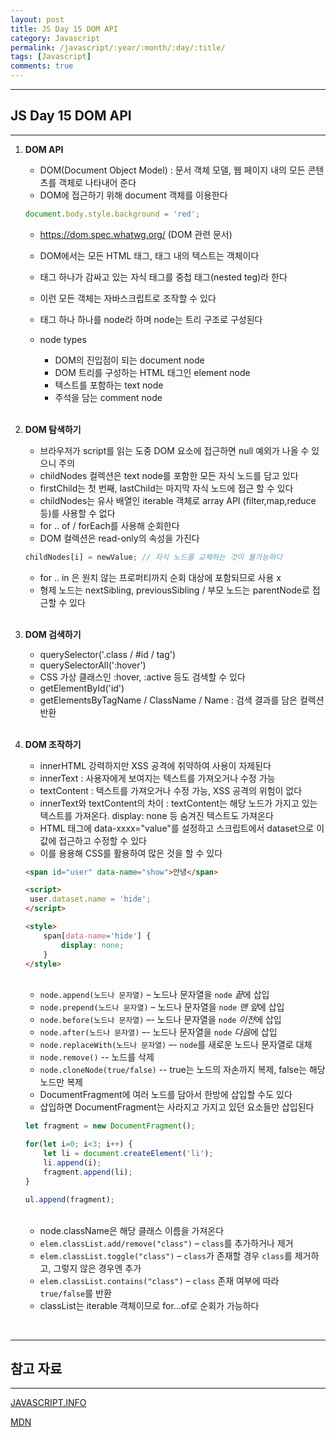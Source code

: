 ```yaml
---
layout: post
title: JS Day 15 DOM API
category: Javascript
permalink: /javascript/:year/:month/:day/:title/
tags: [Javascript]
comments: true
---
```


---

## JS Day 15 DOM API

---

1. **DOM API**

   * DOM(Document Object Model) : 문서 객체 모델, 웹 페이지 내의 모든 콘텐츠를 객체로 나타내어 준다
   * DOM에 접근하기 위해 document 객체를 이용한다

   ```javascript
   document.body.style.background = 'red';
   ```

   * https://dom.spec.whatwg.org/  (DOM 관련 문서)

   * DOM에서는 모든 HTML 태그, 태그 내의 텍스트는 객체이다

   * 태그 하나가 감싸고 있는 자식 태그를 중첩 태그(nested teg)라 한다

   * 이런 모든 객체는 자바스크립트로 조작할 수 있다

   * 태그 하나 하나를 node라 하며 node는 트리 구조로 구성된다

   * node types

     * DOM의 진입점이 되는 document node
     * DOM 트리를 구성하는 HTML 태그인 element node
     * 텍스트를 포함하는 text node
     * 주석을 담는 comment node

     <br>

2. **DOM 탐색하기**

   * 브라우저가 script를 읽는 도중 DOM 요소에 접근하면 null 예외가 나올 수 있으니 주의
   * childNodes 컬렉션은 text node를 포함한 모든 자식 노드를 담고 있다
   * firstChild는 첫 번째, lastChild는 마지막 자식 노드에 접근 할 수 있다
   * childNodes는 유사 배열인 iterable 객체로 array API (filter,map,reduce 등)를 사용할 수 없다
   * for .. of / forEach를 사용해 순회한다
   * DOM 컬렉션은 read-only의 속성을 가진다

   ```javascript
   childNodes[i] = newValue; // 자식 노드를 교체하는 것이 불가능하다
   ```

   * for .. in 은 원치 않는 프로퍼티까지 순회 대상에 포함되므로 사용 x
   * 형제 노드는 nextSibling, previousSibling / 부모 노드는 parentNode로 접근할 수 있다

   <br>

3. **DOM 검색하기**

   * querySelector('.class / #id / tag')
   * querySelectorAll(':hover')
   * CSS 가상 클래스인 :hover, :active 등도 검색할 수 있다
   * getElementById('id')
   * getElementsByTagName / ClassName / Name : 검색 결과를 담은 컬렉션 반환

   <br>

4. **DOM 조작하기**

   * innerHTML 강력하지만 XSS 공격에 취약하여 사용이 자제된다
   * innerText : 사용자에게 보여지는 텍스트를 가져오거나 수정 가능
   * textContent : 텍스트를 가져오거나 수정 가능, XSS 공격의 위험이 없다
   * innerText와 textContent의 차이 : textContent는 해당 노드가 가지고 있는 텍스트를 가져온다. display: none 등 숨겨진 텍스트도 가져온다
   * HTML 태그에 data-xxxx="value"를 설정하고 스크립트에서 dataset으로 이 값에 접근하고 수정할 수 있다
   * 이를 용용해 CSS를 활용하여 많은 것을 할 수 있다

   ```html
   <span id="user" data-name="show">안녕</span>
   
   <script>
   	user.dataset.name = 'hide'; 
   </script>
   
   <style>
       span[data-name='hide'] {
           display: none;
       }
   </style>
   ```

   <br>

   * `node.append(노드나 문자열)` – 노드나 문자열을 `node` *끝*에 삽입
   * `node.prepend(노드나 문자열)` – 노드나 문자열을 `node` *맨 앞*에 삽입
   * `node.before(노드나 문자열)` –- 노드나 문자열을 `node` *이전*에 삽입
   * `node.after(노드나 문자열)` –- 노드나 문자열을 `node` *다음*에 삽입
   * `node.replaceWith(노드나 문자열)` –- `node`를 새로운 노드나 문자열로 대체
   * `node.remove()` -- 노드를 삭제
   * `node.cloneNode(true/false)` -- true는 노드의 자손까지 복제, false는 해당 노드만 복제
   * DocumentFragment에 여러 노드를 담아서 한방에 삽입할 수도 있다
   * 삽입하면 DocumentFragment는 사라지고 가지고 있던 요소들만 삽입된다

   ```javascript
   let fragment = new DocumentFragment();
   
   for(let i=0; i<3; i++) {
       let li = document.createElement('li');
       li.append(i);
       fragment.append(li);
   }
   
   ul.append(fragment);
   ```

   <br>

   * node.className은 해당 클래스 이름을 가져온다
   * `elem.classList.add/remove("class")` – `class`를 추가하거나 제거
   * `elem.classList.toggle("class")` – `class`가 존재할 경우 `class`를 제거하고, 그렇지 않은 경우엔 추가
   * `elem.classList.contains("class")` – `class` 존재 여부에 따라 `true/false`를 반환
   * classList는 iterable 객체이므로 for...of로 순회가 가능하다

<br>

---

## 참고 자료

---

[JAVASCRIPT.INFO](https://ko.javascript.info/)

[MDN](https://developer.mozilla.org/ko/docs/Web/API/Node/textContent)